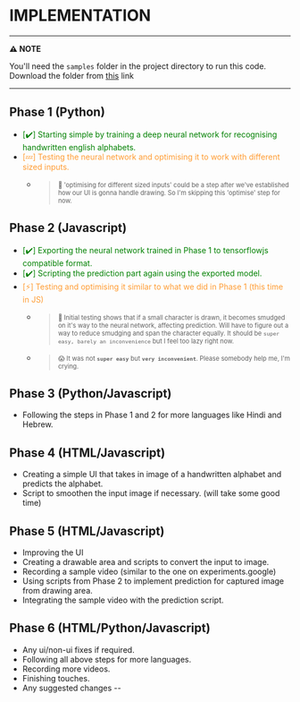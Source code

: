 # IMPLEMENTATION

---
**:warning: NOTE**

You'll need the `samples` folder in the project directory to run this code. Download the folder from [this](https://drive.google.com/drive/folders/1TK3yzgJvrcNq2otPVoul0si__fo6_G7U?usp=sharing) link

---

## Phase 1 (Python)

- <span style="color:green">[:heavy_check_mark:] Starting simple by training a deep neural network for recognising handwritten english alphabets.</span>
- <span style="color:#FF9C33">[:zzz:] Testing the neural network and optimising it to work with different sized inputs.</span>
    - ><span style="font-size:0.8em"> :eyes: 'optimising for different sized inputs' could be a step after we've established how our UI is gonna handle drawing. So I'm skipping this 'optimise' step for now.<span>

## Phase 2 (Javascript)

- <span title="inside phase-01-step-02.ipynb file" style="color:green">[:heavy_check_mark:] Exporting the neural network trained in Phase 1 to tensorflowjs compatible format.</span>
- <span style="color:green">[:heavy_check_mark:] Scripting the prediction part again using the exported model.</span>
- <span style="color:#FF9C33">[:zap:] Testing and optimising it similar to what we did in Phase 1 (this time in JS)</span>
    - ><span style="font-size:0.8em"> :eyes: Initial testing shows that if a small character is drawn, it becomes smudged on it's way to the neural network, affecting prediction. Will have to figure out a way to reduce smudging and span the character equally. It should be <span title="Ryan George Reference">`super easy, barely an inconvenience`<span> but I feel too lazy right now.<span>
    - ><span style="font-size:0.8em"> :scream: It was not <strong>`super easy`</strong> but <strong>`very inconvenient`</strong>. Please somebody help me, I'm crying.<span>

## Phase 3 (Python/Javascript)

- Following the steps in Phase 1 and 2 for more languages like Hindi and Hebrew.

## Phase 4 (HTML/Javascript)

- Creating a simple UI that takes in image of a handwritten alphabet and predicts the alphabet.
- Script to smoothen the input image if necessary. (will take some good time)

## Phase 5 (HTML/Javascript)

- Improving the UI
- Creating a drawable area and scripts to convert the input to image.
- Recording a sample video (similar to the one on experiments.google)
- Using scripts from Phase 2 to implement prediction for captured image from drawing area.
- Integrating the sample video with the prediction script.

## Phase 6 (HTML/Python/Javascript)

- Any ui/non-ui fixes if required.
- Following all above steps for more languages.
- Recording more videos.
- Finishing touches.
- Any suggested changes --
